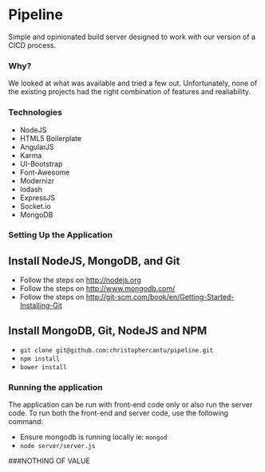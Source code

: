 # Pipeline 

Simple and opinionated build server designed to work with our version of a CICD process.  

### Why?

We looked at what was available and tried a few out. Unfortunately, none of the existing projects had the right combination of features and realiability.  

### Technologies

* NodeJS
* HTML5 Boilerplate
* AngularJS
* Karma
* UI-Bootstrap
* Font-Awesome
* Modernizr
* lodash
* ExpressJS
* Socket.io
* MongoDB

### Setting Up the Application

## Install NodeJS, MongoDB, and Git
* Follow the steps on http://nodejs.org
* Follow the steps on http://www.mongodb.com/
* Follow the steps on http://git-scm.com/book/en/Getting-Started-Installing-Git

## Install MongoDB, Git, NodeJS and NPM
* `git clone git@github.com:christophercantu/pipeline.git`
* `npm install`
* `bower install`

### Running the application
The application can be run with front-end code only or also run the server code.  To run both the front-end and server code, use the following command:

* Ensure mongodb is running locally ie: `mongod`
* `node server/server.js`

###NOTHING OF VALUE